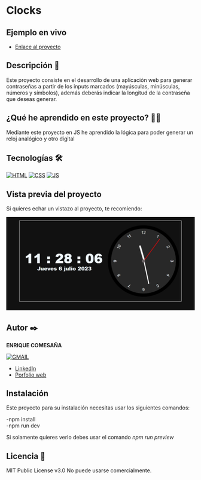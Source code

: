 # Clocks



## Ejemplo en vivo
 

- [Enlace al proyecto](https://k1k3cb.github.io/clocks/)


## Descripción 📑

Este proyecto consiste en el desarrollo de una aplicación web para generar contraseñas a partir de los inputs marcados (mayúsculas, minúsculas, números y símbolos), además deberás indicar la longitud de la contraseña que deseas generar. 

## ¿Qué he aprendido en este proyecto? 🙇🏻

Mediante este proyecto en JS he aprendido la lógica para poder generar un reloj analógico y otro digital

## Tecnologías 🛠

<!-- Iconos sacados de: https://github.com/hendrasob/badges/blob/master/README.md y https://github.com/alexandresanlim/Badges4-README.md-Profile -->

[![HTML](https://img.shields.io/badge/HTML5-E34F26?style=for-the-badge&logo=html5&logoColor=white)](https://es.wikipedia.org/wiki/HTML5)
[![CSS](https://img.shields.io/badge/CSS3-1572B6?style=for-the-badge&logo=css3&logoColor=white)](https://es.wikipedia.org/wiki/CSS)
[![JS](https://img.shields.io/badge/JavaScript-F7DF1E?style=for-the-badge&logo=javascript&logoColor=black)](https://es.wikipedia.org/wiki/JavaScript)






## Vista previa del proyecto

Si quieres echar un vistazo al proyecto, te recomiendo:

![Captura del proyecto](https://github.com/k1k3cb/clocks/blob/main/assets/projects_captures/clock.jpg?raw=true)



## Autor ✒️

**ENRIQUE COMESAÑA**

  [![GMAIL](https://img.shields.io/badge/Gmail-D14836?style=for-the-badge&logo=gmail&logoColor=white)](mailto:enriquecbardev@gmail.com)

<!-- - [enriquecbar@gmail.com](enriquecbar@gmail.com) -->
- [LinkedIn](https://www.linkedin.com/in/enrique-comesa%c3%b1a-312500268/)
- [Porfolio web](https://portfolio-ep5h.onrender.com/)

## Instalación

Este proyecto para su instalación necesitas usar los siguientes comandos:

-npm install <br>
-npm run dev<br>


Si solamente quieres verlo debes usar el comando *npm run preview*

## Licencia 📄

MIT Public License v3.0
No puede usarse comercialmente.
